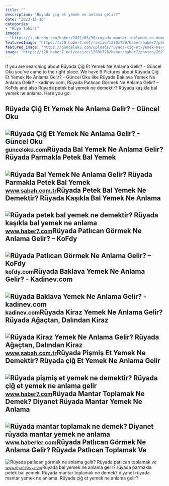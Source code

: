 ```yaml
---
title: ""
description: "Rüyada çiğ et yemek ne anlama gelir?"
date: "2023-11-16"
categories:
- "Ruya Tabiri"
images:
- "https://i.hbrcdn.com/haber/2021/03/30/ruyada-mantar-toplamak-ne-demek-diyanet-ruyada-14030005_2795_amp.jpg"
featuredImage: "https://i20.haber7.net/resize/1280x720/haber/haber7/photos/2022/06/ruyada_bal_yemek_ne_demektir_ruyada_kasikla_bal_yemek_ne_anlama_gelir_1644388937_3805.jpg"
featured_image: "https://gunceloku.com/uploads/ruyada-cig-et-yemek-ne-anlama-gelir-629f245cad292.jpg"
image: "https://i20.haber7.net/resize/1280x720/haber/haber7/photos/2021/46/ruyada_et_gormek_ne_anlama_gelir_ruyada_cig_et_gormek_iyiye_mi_kotuye_mi_isaret_eder_1636985861_5885.jpg"
---
```


If you are searching about Rüyada Çiğ Et Yemek Ne Anlama Gelir? - Güncel Oku you've came to the right place. We have 9 Pictures about Rüyada Çiğ Et Yemek Ne Anlama Gelir? - Güncel Oku like Rüyada Baklava Yemek Ne Anlama Gelir? - kadinev.com, Rüyada Patlıcan Görmek Ne Anlama Gelir? – KoFdy and also Rüyada petek bal yemek ne demektir? Rüyada kaşıkla bal yemek ne anlama. Here you go:

Rüyada Çiğ Et Yemek Ne Anlama Gelir? - Güncel Oku
-------------------------------------------------

 ![Rüyada Çiğ Et Yemek Ne Anlama Gelir? - Güncel Oku](https://gunceloku.com/uploads/ruyada-cig-et-yemek-ne-anlama-gelir-629f245cad292.jpg) <small>gunceloku.com</small>Rüyada Bal Yemek Ne Anlama Gelir? Rüyada Parmakla Petek Bal Yemek
-----------------------------------------------------------------

 ![Rüyada Bal Yemek Ne Anlama Gelir? Rüyada Parmakla Petek Bal Yemek](https://iasbh.tmgrup.com.tr/598ff8/650/344/0/101/724/481?u=https://isbh.tmgrup.com.tr/sbh/2021/11/03/ruyada-bal-yemek-ne-anlama-gelir-ruyada-petek-bal-yemek-ne-demek-1635919986178.jpg) <small>www.sabah.com.tr</small>Rüyada Petek Bal Yemek Ne Demektir? Rüyada Kaşıkla Bal Yemek Ne Anlama
----------------------------------------------------------------------

 ![Rüyada petek bal yemek ne demektir? Rüyada kaşıkla bal yemek ne anlama](https://i20.haber7.net/resize/1280x720/haber/haber7/photos/2022/06/ruyada_bal_yemek_ne_demektir_ruyada_kasikla_bal_yemek_ne_anlama_gelir_1644388937_3805.jpg) <small>www.haber7.com</small>Rüyada Patlıcan Görmek Ne Anlama Gelir? – KoFdy
-----------------------------------------------

 ![Rüyada Patlıcan Görmek Ne Anlama Gelir? – KoFdy](https://kofdy.com/wp-content/uploads/2022/08/ruyada-patlican-gormek-ne-anlama-gelir-7834-1024x536.jpg) <small>kofdy.com</small>Rüyada Baklava Yemek Ne Anlama Gelir? - Kadinev.com
---------------------------------------------------

 ![Rüyada Baklava Yemek Ne Anlama Gelir? - kadinev.com](https://kadinev.com/wp-content/uploads/2021/02/ruyada-baklava-yemek-ne-anlama-gelir.jpg) <small>kadinev.com</small>Rüyada Kiraz Yemek Ne Anlama Gelir? Rüyada Ağaçtan, Dalından Kiraz
------------------------------------------------------------------

 ![Rüyada Kiraz Yemek Ne Anlama Gelir? Rüyada Ağaçtan, Dalından Kiraz](https://iasbh.tmgrup.com.tr/812247/650/344/0/88/724/468?u=https://isbh.tmgrup.com.tr/sbh/2022/05/25/ruyada-kiraz-yemek-ne-anlama-gelir-ruyada-agactan-dalindan-kiraz-toplamak-ve-yemek-anlami-1653459800129.jpg) <small>www.sabah.com.tr</small>Rüyada Pişmiş Et Yemek Ne Demektir? Rüyada çiğ Et Yemek Ne Anlama Gelir
-----------------------------------------------------------------------

 ![Rüyada pişmiş et yemek ne demektir? Rüyada çiğ et yemek ne anlama gelir](https://i20.haber7.net/resize/1280x720/haber/haber7/photos/2021/46/ruyada_et_gormek_ne_anlama_gelir_ruyada_cig_et_gormek_iyiye_mi_kotuye_mi_isaret_eder_1636985861_5885.jpg) <small>www.haber7.com</small>Rüyada Mantar Toplamak Ne Demek? Diyanet Rüyada Mantar Yemek Ne Anlama
----------------------------------------------------------------------

 ![Rüyada mantar toplamak ne demek? Diyanet rüyada mantar yemek ne anlama](https://i.hbrcdn.com/haber/2021/03/30/ruyada-mantar-toplamak-ne-demek-diyanet-ruyada-14030005_2795_amp.jpg) <small>www.haberler.com</small>Rüyada Patlıcan Görmek Ne Anlama Gelir? Rüyada Patlıcan Toplamak Ve
-------------------------------------------------------------------

 ![Rüyada patlıcan görmek ne anlama gelir? Rüyada patlıcan toplamak ve](https://www.diyanetruya.org/wp-content/uploads/2023/07/Ruyada-patlican-gormek-ne-anlama-gelir-Ruyada-patlican-toplamak-ve-780x470.jpg) <small>www.diyanetruya.org</small>Rüyada bal yemek ne anlama gelir? rüyada parmakla petek bal yemek. Rüyada mantar toplamak ne demek? diyanet rüyada mantar yemek ne anlama. Rüyada çiğ et yemek ne anlama gelir?
